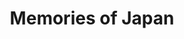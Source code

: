 ---
layout: place
title: "Memories of Japan"
permalink: /oklahoma/broken-arrow/memories-of-japan.html
stateAbbr: OK
stateName: Oklahoma
cityName: Broken Arrow
seo:
  name: "Memories of Japan"
  type: Restaurant
  links: http://www.mojsushibar.com/
description: "Looking for sushi in Broken Arrow, Oklahoma? Check out Memories of Japan for a delightful Japanese dining experience. Enjoy a variety of sushi and other dish..."
place_id: ChIJdYxGgXSMtocRkzsL5JS6H4g
photos:
  - name: >-
      places/ChIJdYxGgXSMtocRkzsL5JS6H4g/photos/AeeoHcIbwsCFIYBcji_VbbKlZeZZ986Rt0lDLwYu5OAvCDZqRa-02ENzwxSbUx664MqUTWYG3g9jSMT4QFa5bN-nLqGirNBtVJpkbKAs3o914xyg_eVjh3fUHHXdAb8-fvW4uXMEBsDK3yuNYCEuy06szAPSrYDed4zK72j1enJ6xLAz_5OHiTohU18e2afotFMN-qHOUpiVntreQxL7vDDhl5yegu77fASIghsXhQeEx6w7x1CrhnihMAZE46Kx-fJxTUoOfFcQOAchWwAEDPiKRUbnkqhbvLfOJsozRh723kserZ8H9zSv9u_e67bLk6HBPqYEcr15T87Qt3FF5w0D3qYdEUOsvJSYpYDYKtWvcVHUYoOSKGoX9xd-Z5mJAF741OneDjOScxpjgxM-mosa7p1gUKWEUB-kIH0--Fb54zTFOrsx
    widthPx: 2386
    heightPx: 1651
    authorAttributions:
      - displayName: Bob
        uri: https://maps.google.com/maps/contrib/115416219679021647563
        photoUri: >-
          https://lh3.googleusercontent.com/a-/ALV-UjXZ275yoHSvaNTlzv4IQ9gfycIlh9wMcvxW3E6Waj3URqHv_4q8Uw=s100-p-k-no-mo
    flagContentUri: >-
      https://www.google.com/local/imagery/report/?cb_client=maps_api_places.places_api&image_key=!1e10!2sCIHM0ogKEICAgID4mZ2XiAE&hl=en-US
    googleMapsUri: >-
      https://www.google.com/maps/place//data=!3m4!1e2!3m2!1sCIHM0ogKEICAgID4mZ2XiAE!2e10!4m2!3m1!1s0x87b68c7481468c75:0x881fba94e40b3b93
  - name: >-
      places/ChIJdYxGgXSMtocRkzsL5JS6H4g/photos/AeeoHcJoSmS9gs7A1qFcI2U_wqkbr2-tFFEnZLPwXR9rbl9hljOkcvxq6BeVCSyx9A-jIqxwOIBIsx7EsiRJ_GZx28yLaA8wfsheZgE1-TM9u-ueq3RSfEU7akiGsqeXVmHtoeaacc7GHvu-_DXWagBZcwoH2PquNTTzPuBMqk57WVgWo_o-8eLvLGZBoFazGB6B0zDQPr4cV1yRwsCAt0ziiqO0lTo7CWJSgIrH9RVA3dDz0OWYMPY_lxKQZqT9qPJIbTYnR08hwJppvLIXK-MmW302EaCNCn6PX0VrPCaLcU6dMLUcRcecSkzddzmGmWoGYRC--U1i_sl3YxaiLuCQQk6dILlzJfHkwCB0yJb6FsLaXigDHnkp2Bh4QPkRoWlriLSz3MG652kU3DcPIyaNe60d0mr29WCgtKnkzeU9DfVqPaI
    widthPx: 1242
    heightPx: 685
    authorAttributions:
      - displayName: Raymond dong
        uri: https://maps.google.com/maps/contrib/103218125848446211395
        photoUri: >-
          https://lh3.googleusercontent.com/a-/ALV-UjVIO5Wbh9ybuuAzsqkeukLQfhzc9_FBH2stZUySfYfa5dyBbLsIPw=s100-p-k-no-mo
    flagContentUri: >-
      https://www.google.com/local/imagery/report/?cb_client=maps_api_places.places_api&image_key=!1e10!2sCIHM0ogKEICAgID4_cKRywE&hl=en-US
    googleMapsUri: >-
      https://www.google.com/maps/place//data=!3m4!1e2!3m2!1sCIHM0ogKEICAgID4_cKRywE!2e10!4m2!3m1!1s0x87b68c7481468c75:0x881fba94e40b3b93
  - name: >-
      places/ChIJdYxGgXSMtocRkzsL5JS6H4g/photos/AeeoHcL6_RXU3LVxe2DhA_7S6d-edYs6BI9-jFChFlSNtVOHdgHp4TVwV1B8ce109e4BcCesOPOPgyyWR3tMyIwNRC15amBMt5w8uCZJZYObq_zS1Kk4aemzpsKEtJYroyodW3butOtNZYEIqtaq9ZIGaeKQPPCibrDa0xtfE8C2HmTIPshxF_hyviiPNCBmqLoCFwChmuWiG8aoHNEcK7ob_tnVEuBXjQAmT4wQYho78bFISRiNYpQKICsPvz9ozei3FBcPg6u7XPJHlWIYcjHL-FQ0WLx1w82QaLvK1HeGB6fURw
    widthPx: 869
    heightPx: 489
    authorAttributions:
      - displayName: Memories of Japan
        uri: https://maps.google.com/maps/contrib/101499907877058987033
        photoUri: >-
          https://lh3.googleusercontent.com/a-/ALV-UjW7YwGfFF7fFY_wayOK-qyh0FBiHNsXcF0QjWr1WphEa7avrJ0=s100-p-k-no-mo
    flagContentUri: >-
      https://www.google.com/local/imagery/report/?cb_client=maps_api_places.places_api&image_key=!1e10!2sAF1QipMCq9ZMLbvzQ6wSOHLCIzaLjsR1hyfMzwmX6SFX&hl=en-US
    googleMapsUri: >-
      https://www.google.com/maps/place//data=!3m4!1e2!3m2!1sAF1QipMCq9ZMLbvzQ6wSOHLCIzaLjsR1hyfMzwmX6SFX!2e10!4m2!3m1!1s0x87b68c7481468c75:0x881fba94e40b3b93
  - name: >-
      places/ChIJdYxGgXSMtocRkzsL5JS6H4g/photos/AeeoHcJoGHYfi3BMLcGJbTNrAlTF6PWTq8A9MwHgR7Bnj39_1W7VieW8dWYB-3FBvurz6r--S4aAAJ6nf54Lkcg7edzapXcr1A1igDeNMjvaN5PTRavyEwKKUi0EZVn02d_t4ZvIpNhbc0vs77z3rRbnTDVJgAtsi17Bkyw5GPQZBr6maRaziPJFLxP89bCCedaE1EdIUSLFl3EGjhlQJVB_RbB3LOosZDfK3b95bh1asJsGAXZ0rMn1-oZPt8-35SHqJSmG3iVwKvD8FI0XPM3ZN6prmIy5ag1CQw_1X0pbSmkE9PTgtUhP-aoRo9OhHBwRGUem6ZpAj-vImMbd3uTtNjyHHcDcZSs5VLWxwuH-b34kFOgrXBIo6u4YT778v6FLVghZgG5x7eT96GvWNNbLHD3xE4kgM2oJUftw5Tw0eaqWkGU
    widthPx: 4000
    heightPx: 3000
    authorAttributions:
      - displayName: Amik Uchiha
        uri: https://maps.google.com/maps/contrib/100379335471137523337
        photoUri: >-
          https://lh3.googleusercontent.com/a-/ALV-UjW4LONfGxiM7TKGtaOgJ2aYo3GnnPLGyz57MI3TBYBEn3VCk2Q=s100-p-k-no-mo
    flagContentUri: >-
      https://www.google.com/local/imagery/report/?cb_client=maps_api_places.places_api&image_key=!1e10!2sCIHM0ogKEICAgIC-jtXnxQE&hl=en-US
    googleMapsUri: >-
      https://www.google.com/maps/place//data=!3m4!1e2!3m2!1sCIHM0ogKEICAgIC-jtXnxQE!2e10!4m2!3m1!1s0x87b68c7481468c75:0x881fba94e40b3b93
  - name: >-
      places/ChIJdYxGgXSMtocRkzsL5JS6H4g/photos/AeeoHcJy490oNCG-CCA2YAj3YC2s7DEXbCyTCGtoK5emdkQIWm2lpBT6UUayoERc-ANC9MgHwCK6BEL8k7ggH1KBhygJhNfVGAoYgYdq-0xcI8WBIIW1uvtt5Q893FfiB5fToUGew5sNwpnCZ6RVhAsBbSvaYhlHJZMO_XJ0VvBYe8vuDkJzMaKrf7m_53Wr1R7YBAnWbuz3WZuiRIcIHjasKyohRsW5D8CK6uZDHU7lDdMA-0cxPP22NWRCHMdECFVPA8PEvwe7ulSf6meqsdpAcgIVSJj8re88irYlMgb0Pi0Xfczm3UCdAu2rIbm5S9q7qh__QJeEVXUc8VDfvnUb4RM6IR5CTSP49wn6KWx2k1rpcsvc7M78rgmcuyzdR7ulQTpAWSZjYhvE19fXoyIj9keeTNYSNpkRUfnt5B0nKQo
    widthPx: 4032
    heightPx: 3024
    authorAttributions:
      - displayName: Diego “Dieguito” Garcia
        uri: https://maps.google.com/maps/contrib/116594326304971115479
        photoUri: >-
          https://lh3.googleusercontent.com/a-/ALV-UjVOPorgfP3SGHvRSHaiXhisuwzbbO45crJXdxZ04J_qRgDSoq0=s100-p-k-no-mo
    flagContentUri: >-
      https://www.google.com/local/imagery/report/?cb_client=maps_api_places.places_api&image_key=!1e10!2sCIHM0ogKEICAgIDBjfm8ZA&hl=en-US
    googleMapsUri: >-
      https://www.google.com/maps/place//data=!3m4!1e2!3m2!1sCIHM0ogKEICAgIDBjfm8ZA!2e10!4m2!3m1!1s0x87b68c7481468c75:0x881fba94e40b3b93
  - name: >-
      places/ChIJdYxGgXSMtocRkzsL5JS6H4g/photos/AeeoHcLYerkYWINuhxiyngKtSVwCX0S4J9dTvqszPm9mmKrf7vLecssz-KBzf3d275YkXhB8PzNI1jZqmUcoWaCIGBl2OQ68RJIT3Tw5akq-XcXJtJ2VoztKRNwYcCm48ev8suUcIpDpUXwbJkkzEkPRoWTGSJhf071-h372apUNBxDPsboJTofPFQAm4oChA01z7gaxHt_MxiN0IdsO7osbIibL6woiEy-jMANYQujw2l0icawRy3ciiIQeH7Cj0A05TA2am5na0vLeYdaVDVTHeWUz3amAeW15zg5EISlSPqEUzYRNo2cqHXMEGNZca9PNukuIWSjwqYvbNFo10F2icls5e3WXdWhYINxfzXZ-co-cXPPIWXW1oqhNNlac0AGYiyaqA48AkPDrL3p0ri-drWK90A0UFApS3Bzyqsv8BEx0lA
    widthPx: 4624
    heightPx: 3472
    authorAttributions:
      - displayName: Shannon Rose
        uri: https://maps.google.com/maps/contrib/108613563453192557368
        photoUri: >-
          https://lh3.googleusercontent.com/a-/ALV-UjUhqky4fRdT_rCq2ftXaA9b0fYOWSQIDkQsz3QSov_qpZU919kifQ=s100-p-k-no-mo
    flagContentUri: >-
      https://www.google.com/local/imagery/report/?cb_client=maps_api_places.places_api&image_key=!1e10!2sCIHM0ogKEICAgIDBgLC6eQ&hl=en-US
    googleMapsUri: >-
      https://www.google.com/maps/place//data=!3m4!1e2!3m2!1sCIHM0ogKEICAgIDBgLC6eQ!2e10!4m2!3m1!1s0x87b68c7481468c75:0x881fba94e40b3b93
  - name: >-
      places/ChIJdYxGgXSMtocRkzsL5JS6H4g/photos/AeeoHcLvOM7a6GLNuQUIKjUezdh-1i5QeJHM4-aUKkT8GdYz8JIJeY76iUVq-eUQV2IgDTGRfKED1Ek1xxV0M-mSksOkVtalF8JE74qsN3DbwYNBjVQt10ZXrVVzuB8ZzHvd7HRZOg-QvuQgW3JIUTBw89tfO0a7owplrJvghLvL1NB9NjPQEb7gljoJADS-93bRMUEsij1NJJwiSNnCqoS9HSmqf4zJ4lZo1TBSKZP2If14CqwZSzy8pH4fwXkgc9skNQKTBU6VxL-RQsADPc-Q74UmxOJsp6FuvvMnIn67weZz3gxhSrboxza0xOoHEFAc-D2NhEMN8lNY6th8xB33zZMv_ezcO9nNpwANSgo8vYTXZSnv1X1FKwVVpoPHw_VAgil86W_1rPMYUaidKNmoiPbdPB4CjoSLvOtKMvta_YxEydSB
    widthPx: 3000
    heightPx: 4000
    authorAttributions:
      - displayName: Ronnie Fillingim
        uri: https://maps.google.com/maps/contrib/109947608349869804135
        photoUri: >-
          https://lh3.googleusercontent.com/a-/ALV-UjUas9Ri-6_SzrhvLDcA0y6xBmMsDiPonIf2LTZLNP_045J-G2gMrg=s100-p-k-no-mo
    flagContentUri: >-
      https://www.google.com/local/imagery/report/?cb_client=maps_api_places.places_api&image_key=!1e10!2sCIHM0ogKEICAgIDeuM_fnQE&hl=en-US
    googleMapsUri: >-
      https://www.google.com/maps/place//data=!3m4!1e2!3m2!1sCIHM0ogKEICAgIDeuM_fnQE!2e10!4m2!3m1!1s0x87b68c7481468c75:0x881fba94e40b3b93
  - name: >-
      places/ChIJdYxGgXSMtocRkzsL5JS6H4g/photos/AeeoHcJJe7LXEwHr4Hzvm5t-gTRhvgLaknzzw6YOW8QHCiWQDZ3juaEvHb_OYkpXOILjty7VdWX4X9qJvAybusrkJ1vhm-M9-Tj-aGjsZ9pkJyyYJoZtjRhKZTcMq72ImC6V5hm9FCa_MnQCsYtHXJJwgLVqZIwAH36bPx8w3JL6XVYTJlRpgzBHOW42C47AAWTuV2kWSLO1LAm0q8IrGmNgIpHHg0HDJjJ7vZT16LEonJECsRVpD9bLJhQYuDBwxSOLDuiyCTBXsnYnxrxs3OjNczA_LxxdqB5Ek11zRNWF6MDHw31ANH7oJVQtkNXJ2B2zLNRwOQ-M_THFCOlynhk6qV7_v1BADFqCEfd8isyJ9XT2L5X8tFFfCGAV4x5LdNdOXssJ4R4fn-Z0u4k-W7aOIY7oGrKp9W_ErD6gUKgCc9U
    widthPx: 3024
    heightPx: 4032
    authorAttributions:
      - displayName: Megan Hopkins
        uri: https://maps.google.com/maps/contrib/113384701920368960908
        photoUri: >-
          https://lh3.googleusercontent.com/a-/ALV-UjVux0GqP3BsGX-yM7NQpZ_9zpqRPhb6ETAxTB42XPYcCAVroNU=s100-p-k-no-mo
    flagContentUri: >-
      https://www.google.com/local/imagery/report/?cb_client=maps_api_places.places_api&image_key=!1e10!2sCIHM0ogKEICAgICBx5aCXw&hl=en-US
    googleMapsUri: >-
      https://www.google.com/maps/place//data=!3m4!1e2!3m2!1sCIHM0ogKEICAgICBx5aCXw!2e10!4m2!3m1!1s0x87b68c7481468c75:0x881fba94e40b3b93
  - name: >-
      places/ChIJdYxGgXSMtocRkzsL5JS6H4g/photos/AeeoHcKVn1hko1R-YxkXYu1vhyCXDyl-TnUjc9fRM2Lggf5jKQLoQMAURju6RkyiFBRM0DU0DCi_EcZU4_DUzRPFuQofdCM3foPG2H58KYN5tdZhNeoXdI00iFSsNExtgIx6Vg02yYmIztfJhkIbQM02PgfC5GRmYnLgJzv_E0dVdiPe5bB8KjBi5754eVjf0MOOn01m2hy1avqXJM_AA_cw4n4S26H_SgW26nW5bxTZaUTLgNYdmU-yeZGvkhw4VvfP4lTokAOWc1h8nznxukrC2C4b4ExqlVrTuDYr2FLjCYUs3LSVCHZcor3f1XQL4t3p0KnA4qh3FAWC78GLAplnFXxoG095wqyHwQLrR5oI4Ix8E43cjUWuXdbS-oZw2VLBx0FLvy-ExKr02uzvEWGNV2KAaeBbccbCHGkfo2PoMP__nQ
    widthPx: 3024
    heightPx: 4032
    authorAttributions:
      - displayName: Diego “Dieguito” Garcia
        uri: https://maps.google.com/maps/contrib/116594326304971115479
        photoUri: >-
          https://lh3.googleusercontent.com/a-/ALV-UjVOPorgfP3SGHvRSHaiXhisuwzbbO45crJXdxZ04J_qRgDSoq0=s100-p-k-no-mo
    flagContentUri: >-
      https://www.google.com/local/imagery/report/?cb_client=maps_api_places.places_api&image_key=!1e10!2sCIHM0ogKEICAgIDRyLLwNg&hl=en-US
    googleMapsUri: >-
      https://www.google.com/maps/place//data=!3m4!1e2!3m2!1sCIHM0ogKEICAgIDRyLLwNg!2e10!4m2!3m1!1s0x87b68c7481468c75:0x881fba94e40b3b93
  - name: >-
      places/ChIJdYxGgXSMtocRkzsL5JS6H4g/photos/AeeoHcKtOCiPOLavv04Zb6Vngy3s6KKsgpOg8vZlfBWeTj5zuP7MS-CM2_J9M-Tt3GvLRm263QMPOOE4rjgGPM5szFPffS-CJlrp0i0mZOwt8NddZPRFoQZT-xO10yqTE7ZNo0aOQ3-PGCqVw4zmFxh5UPZZGOZgfTryxqTZwhRhFcfwC8mRrHY5TcjuyPWgKvd0gUqQunFw8-gy-r_Xln5N-ULLG7D0S_DZECmXWr8ANTQV9e3liJmpUoDM-C651zZRSg_bL686mLmZKDLzf0avwsOppmJYfwGOV55l9v4yKIRlBBpGixxNgbgzOZaK0121MMWnQjlq080OxpGLsVoD2A-YBJJ57XYgbTCbVGi3hBRo9k33EQklFbpoWebyd9eiPDLzUmmoov5a3uD0Sd3d6MOKi2VbgKWA038j1G9ZXiPbQg
    widthPx: 3024
    heightPx: 4032
    authorAttributions:
      - displayName: Diego “Dieguito” Garcia
        uri: https://maps.google.com/maps/contrib/116594326304971115479
        photoUri: >-
          https://lh3.googleusercontent.com/a-/ALV-UjVOPorgfP3SGHvRSHaiXhisuwzbbO45crJXdxZ04J_qRgDSoq0=s100-p-k-no-mo
    flagContentUri: >-
      https://www.google.com/local/imagery/report/?cb_client=maps_api_places.places_api&image_key=!1e10!2sCIHM0ogKEICAgIDBjfm8WA&hl=en-US
    googleMapsUri: >-
      https://www.google.com/maps/place//data=!3m4!1e2!3m2!1sCIHM0ogKEICAgIDBjfm8WA!2e10!4m2!3m1!1s0x87b68c7481468c75:0x881fba94e40b3b93
address: 2409 W Kenosha St, Broken Arrow, OK 74012, USA
street: 2409 W Kenosha St
city: Broken Arrow
state: OK
zip: '74012'
country: USA
neighborhood: null
latitude: '36.059506'
longitude: '-95.819539'
accessibility_options:
  wheelchairAccessibleParking: true
  wheelchairAccessibleEntrance: true
  wheelchairAccessibleRestroom: true
  wheelchairAccessibleSeating: true
business_status: OPERATIONAL
name: Memories of Japan
google_maps_links:
  directionsUri: >-
    https://www.google.com/maps/dir//''/data=!4m7!4m6!1m1!4e2!1m2!1m1!1s0x87b68c7481468c75:0x881fba94e40b3b93!3e0
  placeUri: https://maps.google.com/?cid=9808763662080097171
  writeAReviewUri: >-
    https://www.google.com/maps/place//data=!4m3!3m2!1s0x87b68c7481468c75:0x881fba94e40b3b93!12e1
  reviewsUri: >-
    https://www.google.com/maps/place//data=!4m4!3m3!1s0x87b68c7481468c75:0x881fba94e40b3b93!9m1!1b1
  photosUri: >-
    https://www.google.com/maps/place//data=!4m3!3m2!1s0x87b68c7481468c75:0x881fba94e40b3b93!10e5
primary_type: Japanese Restaurant
opening_hours:
  regular: null
  current: null
secondary_opening_hours:
  regular:
    weekdayDescriptions: null
    type: null
  current:
    weekdayDescriptions: null
    type: null
phone: (918) 259-8686
price_level: PRICE_LEVEL_MODERATE
price_range: $10 &ndash; $20
rating: '4.6'
rating_count: 608
website: http://www.mojsushibar.com/
reviews: null
parking_options: null
payment_options: null
allow_dogs: null
curbside_pickup: null
delivery: null
dine_in: null
good_for_children: null
good_for_groups: null
good_for_sports: null
live_music: null
menu_for_children: null
outdoor_seating: null
reservable: null
restroom: null
serves_beer: null
serves_breakfast: null
serves_brunch: null
serves_cocktails: null
serves_coffee: null
serves_dinner: null
serves_dessert: null
serves_lunch: null
serves_vegetarian_food: null
serves_wine: null
takeout: null
summary: null

---